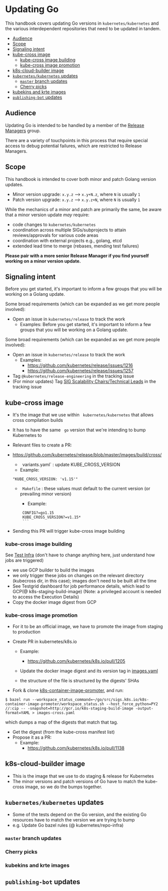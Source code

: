 # Updating Go

This handbook covers updating Go versions in `kubernetes/kubernetes` and the
various interdependent repositories that need to be updated in tandem.

- [Audience](#audience)
- [Scope](#scope)
- [Signaling intent](#signaling-intent)
- [kube-cross image](#kube-cross-image)
  - [kube-cross image building](#kube-cross-image-building)
  - [kube-cross image promotion](#kube-cross-image-promotion)
- [k8s-cloud-builder image](#k8s-cloud-builder-image)
- [`kubernetes/kubernetes` updates](#kuberneteskubernetes-updates)
  - [`master` branch updates](#master-branch-updates)
  - [Cherry picks](#cherry-picks)
- [kubekins and krte images](#kubekins-and-krte-images)
- [`publishing-bot` updates](#publishing-bot-updates)

## Audience

Updating Go is intended to be handled by a member of the
[Release Managers][release-managers] group.

There are a variety of touchpoints in this process that require special access
to debug potential failures, which are restricted to Release Managers.

## Scope

This handbook is intended to cover both minor and patch Golang version updates.

- Minor version upgrade: `x.y.z` --> `x.y+N.z`, where `N` is usually `1`
- Patch version upgrade: `x.y.z` --> `x.y.z+N`, where `N` is usually `1`

While the mechanics of a minor and patch are primarily the same, be aware that
a minor version update _may_ require:

- code changes to `kubernetes/kubernetes`
- coordination across multiple SIGs/subprojects to attain reviews/approvals for
  various code areas
- coordination with external projects e.g., golang, etcd
- extended lead time to merge (rebases, mending test failures)

**Please pair with a more senior Release Manager if you find yourself working
on a minor version update.**

## Signaling intent

Before you get started, it's important to inform a few groups that you will be
working on a Golang update.

Some broad requirements (which can be expanded as we get more people involved):

- Open an issue in `kubernetes/release` to track the work
  - Examples:
Before you get started, it's important to inform a few groups that you will be
working on a Golang update.

Some broad requirements (which can be expanded as we get more people involved):

- Open an issue in `kubernetes/release` to track the work
  - Examples:
    - https://github.com/kubernetes/release/issues/1216
    - https://github.com/kubernetes/release/issues/1257
- Tag `@kubernetes/release-engineering` in the tracking issue
- (For minor updates) Tag [SIG Scalability Chairs/Technical Leads](https://github.com/kubernetes/community/tree/master/sig-scalability#leadership) in the tracking issue

## kube-cross image

- It's the image that we use within ` kubernetes/kubernetes`  that allows cross compilation builds
- It has to have the same ` go`  version that we're intending to bump Kubernetes to
- Relevant files to create a PR:
- https://github.com/kubernetes/release/blob/master/images/build/cross/
  
  - ` `variants.yaml` : update KUBE_CROSS_VERSION
  - Example: 
   ```
   "KUBE_CROSS_VERSION: 'v1.15'"
   ```
  - ` Makefile` : these values must default to the current version (or prevailing minor version)
       - Example:
		
       ```
        CONFIG?=go1.15
        KUBE_CROSS_VERSION?=v1.15*
        ```
- Sending this PR will trigger kube-cross image building

### kube-cross image building

See [Test Infra](https://github.com/kubernetes/test-infra/blob/master/config/jobs/image-pushing/k8s-staging-build-image.yaml) (don't have to change anything here, just understand how jobs are triggered)

- we use GCP builder to build the images
- we only trigger these jobs on changes on the relevant directory (kubecross dir, in this case); images don't need to be built all the time
- See Testgrid dashboard for job performance details, which lead to GCP(@ k8s-staging-build-image) (Note: a privileged account is needed to access the Execution Details)
- Copy the docker image digest from GCP

### kube-cross image promotion
- For it to be an official image, we have to promote the image from staging to production
- Create PR in kubernetes/k8s.io
	- Example:
		- https://github.com/kubernetes/k8s.io/pull/1205

  -  Update the docker image digest and its version tag in [images.yaml](https://github.com/kubernetes/k8s.io/blob/master/k8s.gcr.io/images/k8s-staging-build-image/images.yaml) 
  - the structure of the file is structured by the digests' SHAs

- Fork & clone [k8s-container-image-promoter]( https://github.com/kubernetes-sigs/k8s-container-image-promoter), and run:

```
$ bazel run --workspace_status_command=~/go/src/sigs.k8s.io/k8s-container-image-promoter/workspace_status.sh --host_force_python=PY2 //:cip -- -snapshot=http://gcr.io/k8s-staging-build-image -output-format=YAML > images-cross.yaml

```
which dumps a map of the digests that match that tag.
- Get the digest (from the kube-cross manifest list)
- Propose it as  a PR:
	- Example:
		- https://github.com/kubernetes/k8s.io/pull/1138

## k8s-cloud-builder image
- This is the image that we use to do staging & release for Kubernetes
- The minor versions and patch versions of Go have to match the kube-cross image, so we do the bumps together.

## `kubernetes/kubernetes` updates
- Some of the tests depend on the Go version, and the existing Go resources have to match the version we are trying to bump
- e.g. Update Go bazel rules (@ kubernetes/repo-infra)


### `master` branch updates

### Cherry picks

### kubekins and krte images

## `publishing-bot` updates


[release-managers]: /release-managers.md

